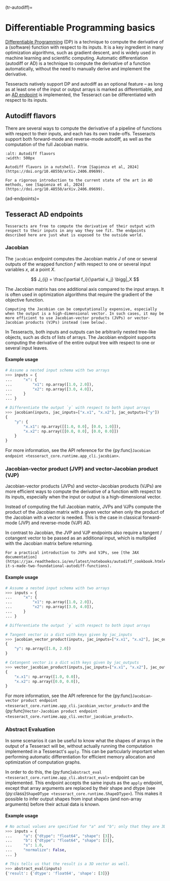 (tr-autodiff)=
# Differentiable Programming basics

[Differentiable Programming](https://en.wikipedia.org/wiki/Differentiable_programming) (DP) is a technique to compute the derivative of a (software) function with respect to its inputs. It is a key ingredient in many optimization algorithms, such as gradient descent, and is widely used in machine learning and scientific computing. Automatic differentiation (autodiff or AD) is a technique to compute the derivative of a function automatically, without the need to manually derive and implement the derivative.

Tesseracts natively support DP and autodiff as an optional feature – as long as at least one of the input or output arrays is marked as differentiable, and an [AD endpoint](#ad-endpoints) is implemented, the Tesseract can be differentiated with respect to its inputs.

## Autodiff flavors

There are several ways to compute the derivative of a pipeline of functions with respect to their inputs, and each has its own trade-offs. Tesseracts support both forward-mode and reverse-mode autodiff, as well as the computation of the full Jacobian matrix.

```{figure} /img/autodiff-flavors.png
:alt: Autodiff flavors
:width: 500px

Autodiff flavors in a nutshell. From [Sapienza et al, 2024](https://doi.org/10.48550/arXiv.2406.09699).
```

```{seealso}
For a rigorous introduction to the current state of the art in AD methods, see [Sapienza et al, 2024](https://doi.org/10.48550/arXiv.2406.09699).
```

(ad-endpoints)=
## Tesseract AD endpoints

```{note}
Tesseracts are free to compute the derivative of their output with respect to their inputs in any way they see fit. The endpoints described here are just what is exposed to the outside world.
```

### Jacobian

The `jacobian` endpoint computes the Jacobian matrix $J$ of one or several outputs of the wrapped function $f$ with respect to one or several input variables $x$, at a point $X$.

$$ J_{ij} = \frac{\partial f_i}{\partial x_j} \bigg|_X $$

The Jacobian matrix has one additional axis compared to the input arrays. It is often used in optimization algorithms that require the gradient of the objective function.

```{warning}
Computing the Jacobian can be computationally expensive, especially when the output is a high-dimensional vector. In such cases, it may be more efficient to use Jacobian-vector products (JVPs) or vector-Jacobian products (VJPs) instead (see below).
```

In Tesseracts, both inputs and outputs can be arbitrarily nested tree-like objects, such as dicts of lists of arrays. The Jacobian endpoint supports computing the derivative of the entire output tree with respect to one or several input leaves.

#### Example usage

```python
# Assume a nested input schema with two arrays
>>> inputs = {
...     "x": {
...         "x1": np.array([1.0, 2.0]),
...         "x2": np.array([3.0, 4.0]),
...     }
... }

# Differentiate the output `y` with respect to both input arrays
>>> jacobian(inputs, jac_inputs=["x.x1", "x.x2"], jac_outputs=["y"])
{
    "y": {
        "x.x1": np.array([[1.0, 0.0], [0.0, 1.0]]),
        "x.x2": np.array([[0.0, 0.0], [0.0, 0.0]])
    }
}
```

For more information, see the API reference for the {py:func}`Jacobian endpoint <tesseract_core.runtime.app_cli.jacobian>`.

### Jacobian-vector product (JVP) and vector-Jacobian product (VJP)

Jacobian-vector products (JVPs) and vector-Jacobian products (VJPs) are more efficient ways to compute the derivative of a function with respect to its inputs, especially when the input or output is a high-dimensional vector.

Instead of computing the full Jacobian matrix, JVPs and VJPs compute the product of the Jacobian matrix with a given vector when only the product of the Jacobian with a vector is needed. This is the case in classical forward-mode (JVP) and reverse-mode (VJP) AD.

In contrast to Jacobian, the JVP and VJP endpoints also require a tangent / cotangent vector to be passed as an additional input, which is multiplied with the Jacobian matrix before returning.

```{seealso}
For a practical introduction to JVPs and VJPs, see [the JAX documentation](https://jax.readthedocs.io/en/latest/notebooks/autodiff_cookbook.html#how-it-s-made-two-foundational-autodiff-functions).
```

#### Example usage

```python
# Assume a nested input schema with two arrays
>>> inputs = {
...     "x": {
...         "x1": np.array([1.0, 2.0]),
...         "x2": np.array([3.0, 4.0]),
...     }
... }

# Differentiate the output `y` with respect to both input arrays

# Tangent vector is a dict with keys given by jac_inputs
>>> jacobian_vector_product(inputs, jac_inputs=["x.x1", "x.x2"], jac_outputs=["y"], tangent_vector={"x.x1": np.array([1.0, 2.0]), "x.x2": np.array([3.0, 4.0])})
{
    "y": np.array([1.0, 2.0])
}

# Cotangent vector is a dict with keys given by jac_outputs
>>> vector_jacobian_product(inputs,jac_inputs=["x.x1", "x.x2"], jac_outputs=["y"], cotangent_vector={"y": np.array([1.0, 0.0])})
{
    "x.x1": np.array([1.0, 0.0]),
    "x.x2": np.array([0.0, 0.0]),
}
```

For more information, see the API reference for the {py:func}`Jacobian-vector product endpoint <tesseract_core.runtime.app_cli.jacobian_vector_product>` and the {py:func}`Vector-Jacobian product endpoint <tesseract_core.runtime.app_cli.vector_jacobian_product>`.

### Abstract Evaluation

In some scenarios it can be useful to know what the shapes of arrays in the output of a Tesseract will be,
without actually running the computation implemented in a Tesseract's `apply`. This can be particularly
important when performing automatic differentiation for efficient memory allocation and optimization
of computation graphs.

In order to do this, the {py:func}`abstract_eval <tesseract_core.runtime.app_cli.abstract_eval>` endpoint
can be implemented. This endpoint accepts the same inputs as the `apply` endpoint, except that
array arguments are replaced by their shape and dtype (see {py:class}`ShapeDType <tesseract_core.runtime.ShapeDType>`).
This makes it possible to infer output shapes from input shapes (and non-array arguments) before their actual data is known.


#### Example usage

```python
# No actual values are specified for "a" and "b"; only that they are 3D vectors
>>> inputs = {
...     "a": {"dtype": "float64", "shape": [3]},
...     "b": {"dtype": "float64", "shape": [3]},
...     "s": 1.0,
...     "normalize": False,
... }

# This tells us that the result is a 3D vector as well.
>>> abstract_eval(inputs)
{'result': {'dtype': 'float64', 'shape': [3]}}
```
